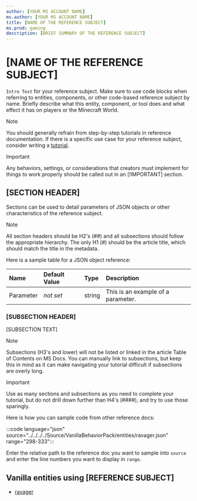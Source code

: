 ```yaml
---
author: [YOUR MS ACCOUNT NAME]
ms.author: [YOUR MS ACCOUNT NAME]
title: [NAME OF THE REFERENCE SUBJECT]
ms.prod: gaming
description: [BRIEF SUMMARY OF THE REFERENCE SUBJECT]
---
```

# [NAME OF THE REFERENCE SUBJECT]

`Intro Text` for your reference subject. Make sure to use code blocks when referring to entities, components, or other code-based reference subject by name. Briefly describe what this entity, component, or tool does and what effect it has on players or the Minecraft World.

> [!NOTE]
> You should generally refrain from step-by-step tutorials in reference documentation. If there is a specific use case for your reference subject, consider writing a [tutorial](TutorialTemplate.md).

>[!IMPORTANT]
> Any behaviors, settings, or considerations that creators must implement for things to work properly should be called out in an [!IMPORTANT] section.

## [SECTION HEADER]

Sections can be used to detail parameters of JSON objects or other characteristics of the reference subject.

> [!NOTE]
> All section headers should be H2's (##) and all subsections should follow the appropriate hierarchy. The only H1 (#) should be the article title, which should match the title in the metadata.

Here is a sample table for a JSON object reference:

|Name |Default Value  |Type  |Description  |
|:----------|:----------|:----------|:----------|
|Parameter |*not set* |string |This is an example of a parameter. |

### [SUBSECTION HEADER]

[SUBSECTION TEXT]

> [!NOTE]
> Subsections (H3's and lower) will not be listed or linked in the article Table of Contents on MS Docs. You can manually link to subsections, but keep this in mind as it can make navigating your tutorial difficult if subsections are overly long.

> [!IMPORTANT]
> Use as many sections and subsections as you need to complete your tutorial, but do not drill down further than H4's (####), and try to use those sparingly.

Here is how you can sample code from other reference docs:

:::code language="json" source="../../../../Source/VanillaBehaviorPack/entities/ravager.json" range="298-333":::

Enter the relative path to the reference doc you want to sample into `source` and enter the line numbers you want to display in `range`.

## Vanilla entities using [REFERENCE SUBJECT]

- [ravager](../../../../Source/VanillaBehaviorPack_Snippets/entities/ravager.md)

